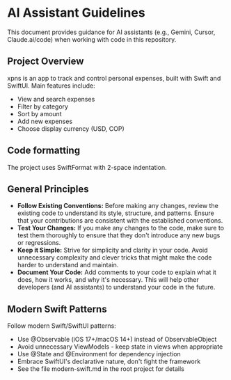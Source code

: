 # AI Assistant Guidelines

This document provides guidance for AI assistants (e.g., Gemini, Cursor, Claude.ai/code) when working with code in this repository.

## Project Overview

xpns is an app to track and control personal expenses, built with Swift and SwiftUI. Main features include:

- View and search expenses
- Filter by category
- Sort by amount
- Add new expenses
- Choose display currency (USD, COP)

## Code formatting

The project uses SwiftFormat with 2-space indentation.

## General Principles

*   **Follow Existing Conventions:** Before making any changes, review the existing code to understand its style, structure, and patterns. Ensure that your contributions are consistent with the established conventions.
*   **Test Your Changes:** If you make any changes to the code, make sure to test them thoroughly to ensure that they don't introduce any new bugs or regressions.
*   **Keep it Simple:** Strive for simplicity and clarity in your code. Avoid unnecessary complexity and clever tricks that might make the code harder to understand and maintain.
*   **Document Your Code:** Add comments to your code to explain what it does, how it works, and why it's necessary. This will help other developers (and AI assistants) to understand your code in the future.

## Modern Swift Patterns

Follow modern Swift/SwiftUI patterns:

*   Use @Observable (iOS 17+/macOS 14+) instead of ObservableObject
*   Avoid unnecessary ViewModels - keep state in views when appropriate
*   Use @State and @Environment for dependency injection
*   Embrace SwiftUI's declarative nature, don't fight the framework
*   See the file modern-swift.md in the root project for details
